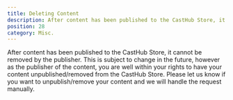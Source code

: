 ```yaml
---
title: Deleting Content
description: After content has been published to the CastHub Store, it cannot be removed by the publisher
position: 28
category: Misc.
---
```


After content has been published to the CastHub Store, it cannot be removed by the publisher. This is subject to change in the future, however as the publisher of the content, you are well within your rights to have your content unpublished/removed from the CastHub Store. Please let us know if you want to unpublish/remove your content and we will handle the request manually.

